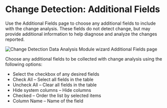 # Change Detection: Additional Fields

Use the Additional Fields page to choose any additional fields to include with the change analysis.
These fields do not detect change, but may provide additional information to help diagnose and
analyze the changes reported.

![Change Detection Data Analysis Module wizard Additional Fields page](/img/product_docs/accessanalyzer/11.6/admin/analysis/changedetection/additionalfields.webp)

Choose any additional fields to be collected with change analysis using the following options:

- Select the checkbox of any desired fields
- Check All – Select all fields in the table
- Uncheck All – Clear all fields in the table
- Hide system columns – Hide columns
- Checked – Order the list by selected items
- Column Name – Name of the field

